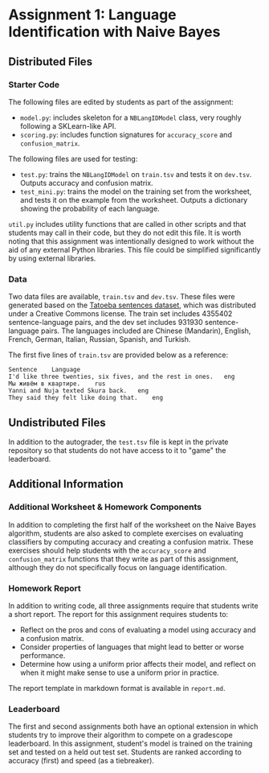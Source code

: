 # Assignment 1: Language Identification with Naive Bayes

## Distributed Files
### Starter Code
The following files are edited by students as part of the assignment:
* `model.py`: includes skeleton for a `NBLangIDModel` class, very roughly following a SKLearn-like API.
* `scoring.py`: includes function signatures for `accuracy_score` and `confusion_matrix`.

The following files are used for testing:
* `test.py`: trains the `NBLangIDModel` on `train.tsv` and tests it on `dev.tsv`. Outputs accuracy and confusion matrix.
* `test_mini.py`: trains the model on the training set from the worksheet, and tests it on the example from the worksheet.  Outputs a dictionary showing the probability of each language.

`util.py` includes utility functions that are called in other scripts and that students may call in their code, but they do not edit this file. It is worth noting that this assignment was intentionally designed to work without the aid of any external Python libraries. This file could be simplified significantly by using external libraries.

### Data
Two data files are available, `train.tsv` and `dev.tsv`. These files were generated based on the [Tatoeba sentences dataset](https://tatoeba.org/en/downloads), which was distributed under a Creative Commons license. The train set includes 4355402 sentence-language pairs, and the dev set includes 931930 sentence-language pairs. The languages included are Chinese (Mandarin), English, French, German, Italian, Russian, Spanish, and Turkish.

The first five lines of `train.tsv` are provided below as a reference:
```csv
Sentence	Language
I'd like three twenties, six fives, and the rest in ones.	eng
Мы живём в квартире.	rus
Yanni and Nuja texted Skura back.	eng
They said they felt like doing that.	eng
```

## Undistributed Files
In addition to the autograder, the `test.tsv` file is kept in the private repository so that students do not have access to it to "game" the leaderboard.

## Additional Information
### Additional Worksheet & Homework Components
In addition to completing the first half of the worksheet on the Naive Bayes algorithm, students are also asked to complete exercises on evaluating classifiers by computing accuracy and creating a confusion matrix. These exercises should help students with the `accuracy_score` and `confusion_matrix` functions that they write as part of this assignment, although they do not specifically focus on language identification.

### Homework Report
In addition to writing code, all three assignments require that students write a short report. The report for this assignment requires students to:
* Reflect on the pros and cons of evaluating a model using accuracy and a confusion matrix.
* Consider properties of languages that might lead to better or worse performance.
* Determine how using a uniform prior affects their model, and reflect on when it might make sense to use a uniform prior in practice.

The report template in markdown format is available in `report.md`.

### Leaderboard
The first and second assignments both have an optional extension in which students try to improve their algorithm to compete on a gradescope leaderboard. In this assignment, student's model is trained on the training set and tested on a held out test set. Students are ranked according to accuracy (first) and speed (as a tiebreaker).
